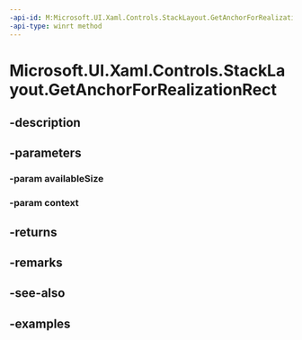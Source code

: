 ```yaml
---
-api-id: M:Microsoft.UI.Xaml.Controls.StackLayout.GetAnchorForRealizationRect(Windows.Foundation.Size,Microsoft.UI.Xaml.Controls.VirtualizingLayoutContext)
-api-type: winrt method
---
```


<!-- Method syntax.
virtual protected FlowLayoutAnchorInfo StackLayout.GetAnchorForRealizationRect(Size availableSize, VirtualizingLayoutContext context)
-->

# Microsoft.UI.Xaml.Controls.StackLayout.GetAnchorForRealizationRect

## -description

## -parameters
### -param availableSize

### -param context

## -returns

## -remarks

## -see-also

## -examples


